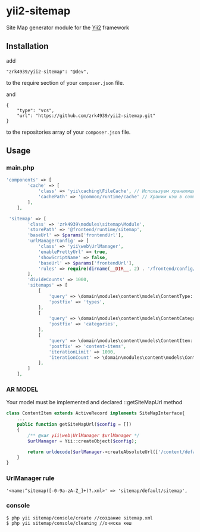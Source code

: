 # yii2-sitemap

Site Map generator module for the [Yii2](http://www.yiiframework.ru/) framework

## Installation

add
```
"zrk4939/yii2-sitemap": "@dev",
```
to the require section of your `composer.json` file.

and
```
{
    "type": "vcs",
    "url": "https://github.com/zrk4939/yii2-sitemap.git"
}
```
to the repositories array of your `composer.json` file.

## Usage

### main.php

```php
'components' => [
        'cache' => [
            'class' => 'yii\caching\FileCache', // Используем хранилище yii\caching\FileCache
            'cachePath' => '@common/runtime/cache' // Храним кэш в common/runtime/cache
        ],
    ],

 'sitemap' => [
        'class' => 'zrk4939\modules\sitemap\Module',
        'storePath' => '@frontend/runtime/sitemap',
        'baseUrl' => $params['frontendUrl'],
        'urlManagerConfig' => [
            'class' => 'yii\web\UrlManager',
            'enablePrettyUrl' => true,
            'showScriptName' => false,
            'baseUrl' => $params['frontendUrl'],
            'rules' => require(dirname(__DIR__, 2) . '/frontend/config/urlRules.php'),
        ],
        'divideCounts' => 1000,
        'sitemaps' => [
            [
                'query' => \domain\modules\content\models\ContentType::find(),
                'postfix' => 'types',
            ],
            [
                'query' => \domain\modules\content\models\ContentCategory::find(),
                'postfix' => 'categories',
            ],
            [
                'query' => \domain\modules\content\models\ContentItem::find(),
                'postfix' => 'content-items',
                'iterationLimit' => 1000,
                'iterationCount' => \domain\modules\content\models\ContentItem::find()->asArray(),
            ],
        ]
    ],
```

### AR MODEL
Your model must be implemented and declared ::getSiteMapUrl method

```php
class ContentItem extends ActiveRecord implements SiteMapInterface{
    ...
    public function getSiteMapUrl($config = [])
    {
        /** @var yii\web\UrlManager $urlManager */
        $urlManager = Yii::createObject($config);

        return urldecode($urlManager->createAbsoluteUrl(['/content/default/index', 'url' => $this->slug], true));
    }
}
```

### UrlManager rule
```
'<name:^sitemap([-0-9a-zA-Z_]+)?.xml>' => 'sitemap/default/sitemap',
```

### console
```
$ php yii sitemap/console/create //создание sitemap.xml
$ php yii sitemap/console/cleaning //очиска кеш
```
